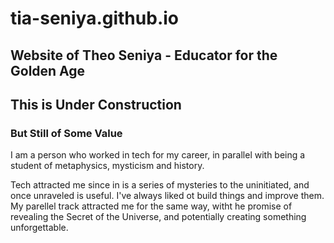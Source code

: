 # tia-seniya.github.io
Website of Theo Seniya - Educator for the Golden Age
----
## This is Under Construction
### But Still of Some Value

I am a person who worked in tech for my career, in parallel with being a student of metaphysics, mysticism and history.

Tech attracted me since in is a series of mysteries to the uninitiated, and once unraveled is useful. I've always liked ot build things and improve them. My parellel track attracted me for the same way, witht he promise of revealing the Secret of the Universe, and potentially creating something unforgettable.

